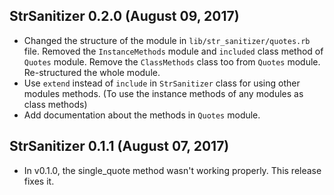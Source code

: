 ## StrSanitizer 0.2.0 (August 09, 2017) ##

* Changed the structure of the module in `lib/str_sanitizer/quotes.rb` file. Removed the `InstanceMethods` module and `included` class method of `Quotes` module. Remove the `ClassMethods` class too from `Quotes` module. Re-structured the whole module.
* Use `extend` instead of `include` in `StrSanitizer` class for using other modules methods. (To use the instance methods of any modules as class methods)
* Add documentation about the methods in `Quotes` module.

## StrSanitizer 0.1.1 (August 07, 2017) ##

*  In v0.1.0, the single_quote method wasn't working properly. This release fixes it.
